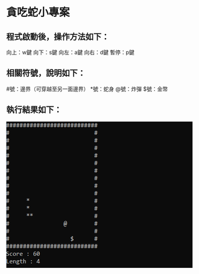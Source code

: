 # 貪吃蛇小專案
## 程式啟動後，操作方法如下：
向上：w鍵
向下：s鍵
向左：a鍵
向右：d鍵
暫停：p鍵
## 相關符號，說明如下：
#號：邊界（可穿越至另一面邊界）
*號：蛇身
@號：炸彈
$號：金幣
## 執行結果如下：
![執行結果圖](/screenshot.png)
